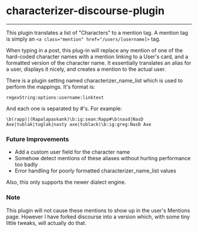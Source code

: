 # characterizer-discourse-plugin
---

This plugin translates a list of "Characters" to a mention tag. 
A mention tag is simply an `<a class="mention" href="/users/[username]>` tag.

When typing in a post, this plug-in will replace any mention of one of the
hard-coded character names with a mention linking to a User's card, and a 
formatted version of the character name. It essentially translates an alias for 
a user, displays it nicely, and creates a mention to the actual user.

There is a plugin setting named characterizer_name_list which is used to 
perform the mappings. It's format is:

    regexString:options:username:linktext 
And each one is separated by #'s. For example:

    \b(rapp)|(Rapalapaskank)\b:ig:sean:Rapp#\b(nasd|NasD Axe|tublak|tuglak|nasty axe|tublack)\b:ig:greg:NasD Axe

### Future Improvements
- Add a custom user field for the character name
- Somehow detect mentions of these aliases without hurting performance too badly
- Error handling for poorly formatted characterizer_name_list values

Also, this only supports the newer dialect engine.

### Note
This plugin will not cause these mentions to show up in the user's Mentions page. However I have
forked discourse into a version which, with some tiny little tweaks, will actually do that.